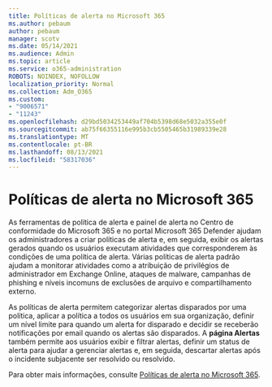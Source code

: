 ```yaml
---
title: Políticas de alerta no Microsoft 365
ms.author: pebaum
author: pebaum
manager: scotv
ms.date: 05/14/2021
ms.audience: Admin
ms.topic: article
ms.service: o365-administration
ROBOTS: NOINDEX, NOFOLLOW
localization_priority: Normal
ms.collection: Adm_O365
ms.custom:
- "9006571"
- "11243"
ms.openlocfilehash: d29bd5034253449af704b5398d68e5032a355e0f
ms.sourcegitcommit: ab75f66355116e995b3cb5505465b31989339e28
ms.translationtype: MT
ms.contentlocale: pt-BR
ms.lasthandoff: 08/13/2021
ms.locfileid: "58317036"
---
```

# <a name="alert-policies-in-microsoft-365"></a>Políticas de alerta no Microsoft 365

As ferramentas de política de alerta e painel de alerta no Centro de conformidade do Microsoft 365 e no portal Microsoft 365 Defender ajudam os administradores a criar políticas de alerta e, em seguida, exibir os alertas gerados quando os usuários executam atividades que corresponderem às condições de uma política de alerta. Várias políticas de alerta padrão ajudam a monitorar atividades como a atribuição de privilégios de administrador em Exchange Online, ataques de malware, campanhas de phishing e níveis incomuns de exclusões de arquivo e compartilhamento externo.

As políticas de alerta permitem categorizar alertas disparados por uma política, aplicar a política a todos os usuários em sua organização, definir um nível limite para quando um alerta for disparado e decidir se receberão notificações por email quando os alertas são disparados. A **página Alertas** também permite aos usuários exibir e filtrar alertas, definir um status de alerta para ajudar a gerenciar alertas e, em seguida, descartar alertas após o incidente subjacente ser resolvido ou resolvido.

Para obter mais informações, consulte [Políticas de alerta no Microsoft 365](https://docs.microsoft.com/microsoft-365/compliance/alert-policies).
